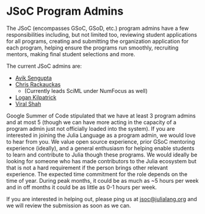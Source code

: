 # JSoC Program Admins

The JSoC (encompasses GSoC, GSoD, etc.) program admins have a few responsibilities including, but not limited too, reviewing student applications for all programs, creating and submitting the organization application for each program, helping ensure the programs run smoothly, recruiting mentors, making final student selections and more. 

The current JSoC admins are: 
- [Avik Sengupta](https://twitter.com/aviksengupta)
- [Chris Rackauckas](https://twitter.com/ChrisRackauckas)
    - (Currently leads SciML under NumFocus as well)
- [Logan Kilpatrick](https://twitter.com/OfficialLoganK)
- [Viral Shah](https://twitter.com/Viral_B_Shah)
	
Google Summer of Code stipulated that we have at least 3 program admins and at most 5 (though we can have more acting in the capacity of a program admin just not officially loaded into the system). If you are interested in joining the Julia Language as a program admin, we would love to hear from you. We value open source experience, prior GSoC mentoring experience (ideally), and a general enthusiasm for helping enable students to learn and contribute to Julia though these programs. We would ideally be looking for someone who has made contributors to the Julia ecosystem but that is not a hard requirement if the person brings other relevant experience. The expected time commitment for the role depends on the time of year. During peak months, it could be as much as ~5 hours per week and in off months it could be as little as 0-1 hours per week.

If you are interested in helping out, please ping us at [jsoc@julialang.org](mailto:jsoc@julialang.org) and we will review the submission as soon as we can. 
